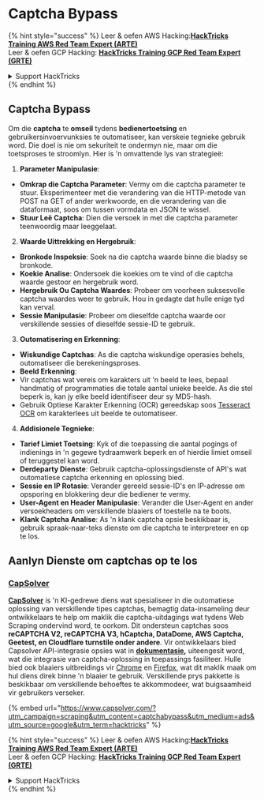 # Captcha Bypass

{% hint style="success" %}
Leer & oefen AWS Hacking:<img src="../.gitbook/assets/arte.png" alt="" data-size="line">[**HackTricks Training AWS Red Team Expert (ARTE)**](https://training.hacktricks.xyz/courses/arte)<img src="../.gitbook/assets/arte.png" alt="" data-size="line">\
Leer & oefen GCP Hacking: <img src="../.gitbook/assets/grte.png" alt="" data-size="line">[**HackTricks Training GCP Red Team Expert (GRTE)**<img src="../.gitbook/assets/grte.png" alt="" data-size="line">](https://training.hacktricks.xyz/courses/grte)

<details>

<summary>Support HackTricks</summary>

* Kyk na die [**subskripsie planne**](https://github.com/sponsors/carlospolop)!
* **Sluit aan by die** 💬 [**Discord groep**](https://discord.gg/hRep4RUj7f) of die [**telegram groep**](https://t.me/peass) of **volg** ons op **Twitter** 🐦 [**@hacktricks\_live**](https://twitter.com/hacktricks\_live)**.**
* **Deel hacking truuks deur PRs in te dien na die** [**HackTricks**](https://github.com/carlospolop/hacktricks) en [**HackTricks Cloud**](https://github.com/carlospolop/hacktricks-cloud) github repos.

</details>
{% endhint %}

## Captcha Bypass

Om die **captcha** te **omseil** tydens **bedienertoetsing** en gebruikersinvoervunksies te outomatiseer, kan verskeie tegnieke gebruik word. Die doel is nie om sekuriteit te ondermyn nie, maar om die toetsproses te stroomlyn. Hier is 'n omvattende lys van strategieë:

1. **Parameter Manipulasie**:
* **Omkrap die Captcha Parameter**: Vermy om die captcha parameter te stuur. Eksperimenteer met die verandering van die HTTP-metode van POST na GET of ander werkwoorde, en die verandering van die dataformaat, soos om tussen vormdata en JSON te wissel.
* **Stuur Leë Captcha**: Dien die versoek in met die captcha parameter teenwoordig maar leeggelaat.
2. **Waarde Uittrekking en Hergebruik**:
* **Bronkode Inspeksie**: Soek na die captcha waarde binne die bladsy se bronkode.
* **Koekie Analise**: Ondersoek die koekies om te vind of die captcha waarde gestoor en hergebruik word.
* **Hergebruik Ou Captcha Waardes**: Probeer om voorheen suksesvolle captcha waardes weer te gebruik. Hou in gedagte dat hulle enige tyd kan verval.
* **Sessie Manipulasie**: Probeer om dieselfde captcha waarde oor verskillende sessies of dieselfde sessie-ID te gebruik.
3. **Outomatisering en Erkenning**:
* **Wiskundige Captchas**: As die captcha wiskundige operasies behels, outomatiseer die berekeningsproses.
* **Beeld Erkenning**:
* Vir captchas wat vereis om karakters uit 'n beeld te lees, bepaal handmatig of programmaties die totale aantal unieke beelde. As die stel beperk is, kan jy elke beeld identifiseer deur sy MD5-hash.
* Gebruik Optiese Karakter Erkenning (OCR) gereedskap soos [Tesseract OCR](https://github.com/tesseract-ocr/tesseract) om karakterlees uit beelde te outomatiseer.
4. **Addisionele Tegnieke**:
* **Tarief Limiet Toetsing**: Kyk of die toepassing die aantal pogings of indienings in 'n gegewe tydraamwerk beperk en of hierdie limiet omseil of teruggestel kan word.
* **Derdeparty Dienste**: Gebruik captcha-oplossingsdienste of API's wat outomatiese captcha erkenning en oplossing bied.
* **Sessie en IP Rotasie**: Verander gereeld sessie-ID's en IP-adresse om opsporing en blokkering deur die bediener te vermy.
* **User-Agent en Header Manipulasie**: Verander die User-Agent en ander versoekheaders om verskillende blaaiers of toestelle na te boots.
* **Klank Captcha Analise**: As 'n klank captcha opsie beskikbaar is, gebruik spraak-naar-teks dienste om die captcha te interpreteer en op te los.

## Aanlyn Dienste om captchas op te los

### [CapSolver](https://www.capsolver.com/?utm\_source=google\&utm\_medium=ads\&utm\_campaign=scraping\&utm\_term=hacktricks\&utm\_content=captchabypass)

[**CapSolver**](https://www.capsolver.com/?utm\_source=google\&utm\_medium=ads\&utm\_campaign=scraping\&utm\_term=hacktricks\&utm\_content=captchabypass) is 'n KI-gedrewe diens wat spesialiseer in die outomatiese oplossing van verskillende tipes captchas, bemagtig data-insameling deur ontwikkelaars te help om maklik die captcha-uitdagings wat tydens Web Scraping ondervind word, te oorkom. Dit ondersteun captchas soos **reCAPTCHA V2, reCAPTCHA V3, hCaptcha, DataDome, AWS Captcha, Geetest, en Cloudflare turnstile onder andere**. Vir ontwikkelaars bied Capsolver API-integrasie opsies wat in [**dokumentasie**](https://docs.capsolver.com/?utm\_source=github\&utm\_medium=banner\_github\&utm\_campaign=fcsrv)**,** uiteengesit word, wat die integrasie van captcha-oplossing in toepassings fasiliteer. Hulle bied ook blaaiers uitbreidings vir [Chrome](https://chromewebstore.google.com/detail/captcha-solver-auto-captc/pgojnojmmhpofjgdmaebadhbocahppod) en [Firefox](https://addons.mozilla.org/es/firefox/addon/capsolver-captcha-solver/), wat dit maklik maak om hul diens direk binne 'n blaaier te gebruik. Verskillende prys pakkette is beskikbaar om verskillende behoeftes te akkommodeer, wat buigsaamheid vir gebruikers verseker.

{% embed url="https://www.capsolver.com/?utm_campaign=scraping&utm_content=captchabypass&utm_medium=ads&utm_source=google&utm_term=hacktricks" %}

{% hint style="success" %}
Leer & oefen AWS Hacking:<img src="../.gitbook/assets/arte.png" alt="" data-size="line">[**HackTricks Training AWS Red Team Expert (ARTE)**](https://training.hacktricks.xyz/courses/arte)<img src="../.gitbook/assets/arte.png" alt="" data-size="line">\
Leer & oefen GCP Hacking: <img src="../.gitbook/assets/grte.png" alt="" data-size="line">[**HackTricks Training GCP Red Team Expert (GRTE)**<img src="../.gitbook/assets/grte.png" alt="" data-size="line">](https://training.hacktricks.xyz/courses/grte)

<details>

<summary>Support HackTricks</summary>

* Kyk na die [**subskripsie planne**](https://github.com/sponsors/carlospolop)!
* **Sluit aan by die** 💬 [**Discord groep**](https://discord.gg/hRep4RUj7f) of die [**telegram groep**](https://t.me/peass) of **volg** ons op **Twitter** 🐦 [**@hacktricks\_live**](https://twitter.com/hacktricks\_live)**.**
* **Deel hacking truuks deur PRs in te dien na die** [**HackTricks**](https://github.com/carlospolop/hacktricks) en [**HackTricks Cloud**](https://github.com/carlospolop/hacktricks-cloud) github repos.

</details>
{% endhint %}
